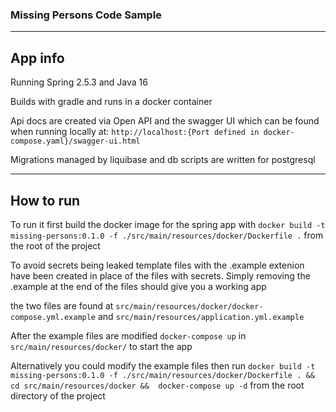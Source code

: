 ### Missing Persons Code Sample
___
## App info

Running Spring 2.5.3 and Java 16

Builds with gradle and runs in a docker container

Api docs are created via Open API and the swagger UI which can be found when running locally at: `http://localhost:{Port defined in docker-compose.yaml}/swagger-ui.html`

Migrations managed by liquibase and db scripts are written for postgresql
___
## How to run

To run it first build the docker image for the spring app with `docker build -t missing-persons:0.1.0 -f ./src/main/resources/docker/Dockerfile .` from the root of the project

To avoid secrets being leaked template files with the .example extenion have been created in place of the files with secrets. Simply removing the .example at the end of the files should give you a working app

the two files are found at `src/main/resources/docker/docker-compose.yml.example` and `src/main/resources/application.yml.example`

After the example files are modified `docker-compose up` in `src/main/resources/docker/` to start the app

Alternatively you could modify the example files then run `docker build -t missing-persons:0.1.0 -f ./src/main/resources/docker/Dockerfile . && cd src/main/resources/docker &&  docker-compose up -d` from the root directory of the project